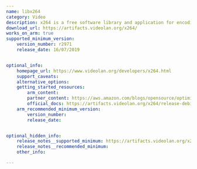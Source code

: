 ```yaml
---
name: libx264
category: Video
description: x264 is a free software library and application for encoding video streams into the H.264/MPEG-4 AVC compression format.
download_url: https://artifacts.videolan.org/x264/
works_on_arm: true
supported_minimum_version:
    version_number: r2971
    release_date: 16/07/2019


optional_info:
    homepage_url: https://www.videolan.org/developers/x264.html
    support_caveats:
    alternative_options:
    getting_started_resources:
        arm_content: 
        partner_content: https://aws.amazon.com/blogs/opensource/optimized-video-encoding-with-ffmpeg-on-aws-graviton-processors/
        official_docs: https://artifacts.videolan.org/x264/release-debian-aarch64/
    arm_recommended_minimum_version:
        version_number: 
        release_date: 


optional_hidden_info:
    release_notes__supported_minimum: https://artifacts.videolan.org/x264/release-debian-aarch64/x264-r2971-98ee9d2
    release_notes__recommended_minimum: 
    other_info: 

---
```


